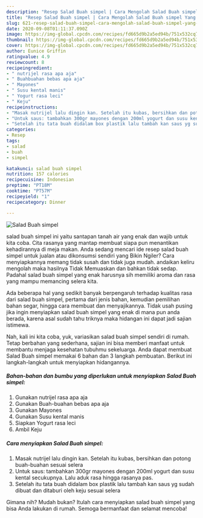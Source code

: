```yaml
---
description: "Resep Salad Buah simpel | Cara Mengolah Salad Buah simpel Yang Sempurna"
title: "Resep Salad Buah simpel | Cara Mengolah Salad Buah simpel Yang Sempurna"
slug: 621-resep-salad-buah-simpel-cara-mengolah-salad-buah-simpel-yang-sempurna
date: 2020-09-08T01:11:37.090Z
image: https://img-global.cpcdn.com/recipes/fd665d9b2a5ed94b/751x532cq70/salad-buah-simpel-foto-resep-utama.jpg
thumbnail: https://img-global.cpcdn.com/recipes/fd665d9b2a5ed94b/751x532cq70/salad-buah-simpel-foto-resep-utama.jpg
cover: https://img-global.cpcdn.com/recipes/fd665d9b2a5ed94b/751x532cq70/salad-buah-simpel-foto-resep-utama.jpg
author: Eunice Griffin
ratingvalue: 4.9
reviewcount: 8
recipeingredient:
- " nutrijel rasa apa aja"
- " Buahbuahan bebas apa aja"
- " Mayones"
- " Susu kental manis"
- " Yogurt rasa leci"
- " Keju"
recipeinstructions:
- "Masak nutrijel lalu dingin kan. Setelah itu kubas, bersihkan dan potong buah-buahan sesuai selera"
- "Untuk saus: tambahkan 300gr mayones dengan 200ml yogurt dan susu kental secukupnya. Lalu aduk rasa hingga rasanya pas."
- "Setelah itu tata buah didalam box plastik lalu tambah kan saus yg sudah dibuat dan ditaburi oleh keju sesuai selera"
categories:
- Resep
tags:
- salad
- buah
- simpel

katakunci: salad buah simpel 
nutrition: 157 calories
recipecuisine: Indonesian
preptime: "PT18M"
cooktime: "PT57M"
recipeyield: "1"
recipecategory: Dinner

---
```



![Salad Buah simpel](https://img-global.cpcdn.com/recipes/fd665d9b2a5ed94b/751x532cq70/salad-buah-simpel-foto-resep-utama.jpg)


salad buah simpel ini yaitu santapan tanah air yang enak dan wajib untuk kita coba. Cita rasanya yang mantap membuat siapa pun menantikan kehadirannya di meja makan.
Anda sedang mencari ide resep salad buah simpel untuk jualan atau dikonsumsi sendiri yang Bikin Ngiler? Cara menyiapkannya memang tidak susah dan tidak juga mudah. andaikan keliru mengolah maka hasilnya Tidak Memuaskan dan bahkan tidak sedap. Padahal salad buah simpel yang enak harusnya sih memiliki aroma dan rasa yang mampu memancing selera kita.

Ada beberapa hal yang sedikit banyak berpengaruh terhadap kualitas rasa dari salad buah simpel, pertama dari jenis bahan, kemudian pemilihan bahan segar, hingga cara membuat dan menyajikannya. Tidak usah pusing jika ingin menyiapkan salad buah simpel yang enak di mana pun anda berada, karena asal sudah tahu triknya maka hidangan ini dapat jadi sajian istimewa.




Nah, kali ini kita coba, yuk, variasikan salad buah simpel sendiri di rumah. Tetap berbahan yang sederhana, sajian ini bisa memberi manfaat untuk membantu menjaga kesehatan tubuhmu sekeluarga. Anda dapat membuat Salad Buah simpel memakai 6 bahan dan 3 langkah pembuatan. Berikut ini langkah-langkah untuk menyiapkan hidangannya.

<!--inarticleads1-->

##### Bahan-bahan dan bumbu yang diperlukan untuk menyiapkan Salad Buah simpel:

1. Gunakan  nutrijel rasa apa aja
1. Gunakan  Buah-buahan bebas apa aja
1. Gunakan  Mayones
1. Gunakan  Susu kental manis
1. Siapkan  Yogurt rasa leci
1. Ambil  Keju




<!--inarticleads2-->

##### Cara menyiapkan Salad Buah simpel:

1. Masak nutrijel lalu dingin kan. Setelah itu kubas, bersihkan dan potong buah-buahan sesuai selera
1. Untuk saus: tambahkan 300gr mayones dengan 200ml yogurt dan susu kental secukupnya. Lalu aduk rasa hingga rasanya pas.
1. Setelah itu tata buah didalam box plastik lalu tambah kan saus yg sudah dibuat dan ditaburi oleh keju sesuai selera




Gimana nih? Mudah bukan? Itulah cara menyiapkan salad buah simpel yang bisa Anda lakukan di rumah. Semoga bermanfaat dan selamat mencoba!
